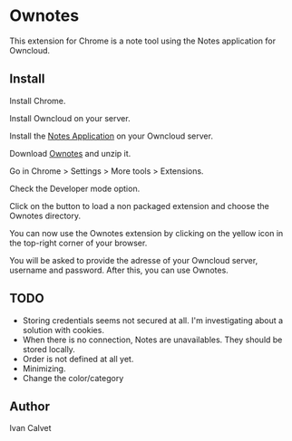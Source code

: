 Ownotes
=======

This extension for Chrome is a note tool using the Notes application for Owncloud. 


Install
-------

Install Chrome.

Install Owncloud on your server.

Install the [Notes Application](https://github.com/owncloud/notes#installation-1 "How to install the Notes application for Owncloud") on your Owncloud server.

Download [Ownotes](https://github.com/owncloud/notes/archive/master.zip "Ownotes") and unzip it.

Go in Chrome > Settings > More tools > Extensions.

Check the Developer mode option.

Click on the button to load a non packaged extension and choose the Ownotes directory.

You can now use the Ownotes extension by clicking on the yellow icon in the top-right corner of your browser.

You will be asked to provide the adresse of your Owncloud server, username and password. After this, you can use Ownotes.


TODO
-------

- Storing credentials seems not secured at all. I'm investigating about a solution with cookies.
- When there is no connection, Notes are unavailables. They should be stored locally.
- Order is not defined at all yet.
- Minimizing.
- Change the color/category


Author
-------

Ivan Calvet <ivancalvet>

